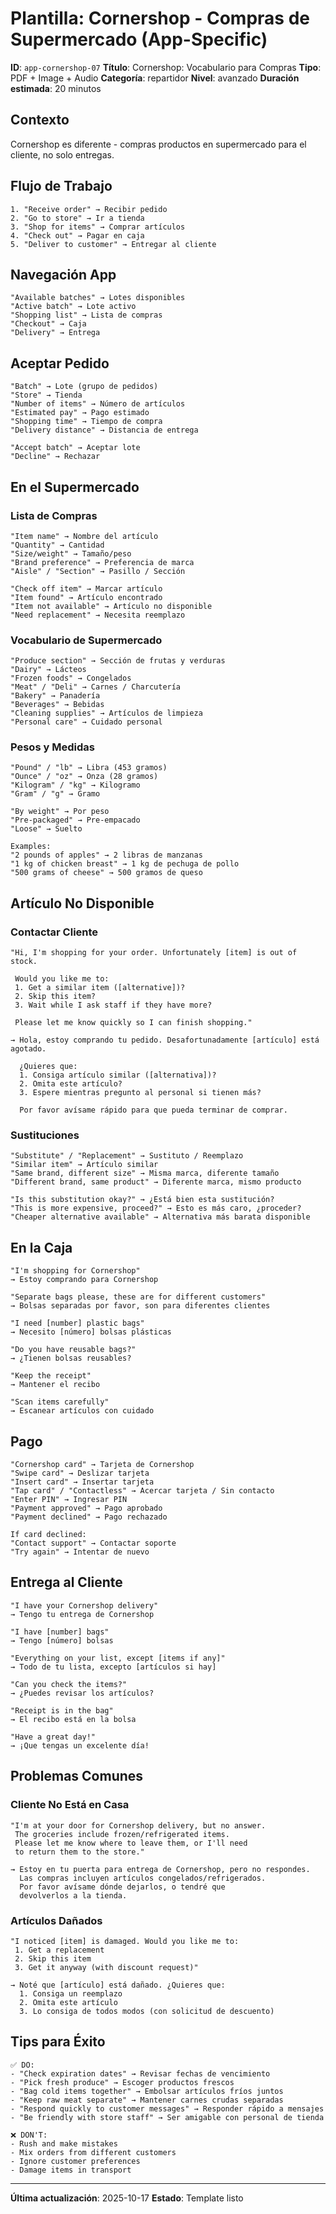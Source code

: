 # Plantilla: Cornershop - Compras de Supermercado (App-Specific)

**ID**: `app-cornershop-07`
**Título**: Cornershop: Vocabulario para Compras
**Tipo**: PDF + Image + Audio
**Categoría**: repartidor
**Nivel**: avanzado
**Duración estimada**: 20 minutos

## Contexto

Cornershop es diferente - compras productos en supermercado para el cliente, no solo entregas.

## Flujo de Trabajo

```
1. "Receive order" → Recibir pedido
2. "Go to store" → Ir a tienda
3. "Shop for items" → Comprar artículos
4. "Check out" → Pagar en caja
5. "Deliver to customer" → Entregar al cliente
```

## Navegación App

```
"Available batches" → Lotes disponibles
"Active batch" → Lote activo
"Shopping list" → Lista de compras
"Checkout" → Caja
"Delivery" → Entrega
```

## Aceptar Pedido

```
"Batch" → Lote (grupo de pedidos)
"Store" → Tienda
"Number of items" → Número de artículos
"Estimated pay" → Pago estimado
"Shopping time" → Tiempo de compra
"Delivery distance" → Distancia de entrega

"Accept batch" → Aceptar lote
"Decline" → Rechazar
```

## En el Supermercado

### Lista de Compras

```
"Item name" → Nombre del artículo
"Quantity" → Cantidad
"Size/weight" → Tamaño/peso
"Brand preference" → Preferencia de marca
"Aisle" / "Section" → Pasillo / Sección

"Check off item" → Marcar artículo
"Item found" → Artículo encontrado
"Item not available" → Artículo no disponible
"Need replacement" → Necesita reemplazo
```

### Vocabulario de Supermercado

```
"Produce section" → Sección de frutas y verduras
"Dairy" → Lácteos
"Frozen foods" → Congelados
"Meat" / "Deli" → Carnes / Charcutería
"Bakery" → Panadería
"Beverages" → Bebidas
"Cleaning supplies" → Artículos de limpieza
"Personal care" → Cuidado personal
```

### Pesos y Medidas

```
"Pound" / "lb" → Libra (453 gramos)
"Ounce" / "oz" → Onza (28 gramos)
"Kilogram" / "kg" → Kilogramo
"Gram" / "g" → Gramo

"By weight" → Por peso
"Pre-packaged" → Pre-empacado
"Loose" → Suelto

Examples:
"2 pounds of apples" → 2 libras de manzanas
"1 kg of chicken breast" → 1 kg de pechuga de pollo
"500 grams of cheese" → 500 gramos de queso
```

## Artículo No Disponible

### Contactar Cliente

```
"Hi, I'm shopping for your order. Unfortunately [item] is out of stock.

 Would you like me to:
 1. Get a similar item ([alternative])?
 2. Skip this item?
 3. Wait while I ask staff if they have more?

 Please let me know quickly so I can finish shopping."

→ Hola, estoy comprando tu pedido. Desafortunadamente [artículo] está agotado.

  ¿Quieres que:
  1. Consiga artículo similar ([alternativa])?
  2. Omita este artículo?
  3. Espere mientras pregunto al personal si tienen más?

  Por favor avísame rápido para que pueda terminar de comprar.
```

### Sustituciones

```
"Substitute" / "Replacement" → Sustituto / Reemplazo
"Similar item" → Artículo similar
"Same brand, different size" → Misma marca, diferente tamaño
"Different brand, same product" → Diferente marca, mismo producto

"Is this substitution okay?" → ¿Está bien esta sustitución?
"This is more expensive, proceed?" → Esto es más caro, ¿proceder?
"Cheaper alternative available" → Alternativa más barata disponible
```

## En la Caja

```
"I'm shopping for Cornershop"
→ Estoy comprando para Cornershop

"Separate bags please, these are for different customers"
→ Bolsas separadas por favor, son para diferentes clientes

"I need [number] plastic bags"
→ Necesito [número] bolsas plásticas

"Do you have reusable bags?"
→ ¿Tienen bolsas reusables?

"Keep the receipt"
→ Mantener el recibo

"Scan items carefully"
→ Escanear artículos con cuidado
```

## Pago

```
"Cornershop card" → Tarjeta de Cornershop
"Swipe card" → Deslizar tarjeta
"Insert card" → Insertar tarjeta
"Tap card" / "Contactless" → Acercar tarjeta / Sin contacto
"Enter PIN" → Ingresar PIN
"Payment approved" → Pago aprobado
"Payment declined" → Pago rechazado

If card declined:
"Contact support" → Contactar soporte
"Try again" → Intentar de nuevo
```

## Entrega al Cliente

```
"I have your Cornershop delivery"
→ Tengo tu entrega de Cornershop

"I have [number] bags"
→ Tengo [número] bolsas

"Everything on your list, except [items if any]"
→ Todo de tu lista, excepto [artículos si hay]

"Can you check the items?"
→ ¿Puedes revisar los artículos?

"Receipt is in the bag"
→ El recibo está en la bolsa

"Have a great day!"
→ ¡Que tengas un excelente día!
```

## Problemas Comunes

### Cliente No Está en Casa

```
"I'm at your door for Cornershop delivery, but no answer.
 The groceries include frozen/refrigerated items.
 Please let me know where to leave them, or I'll need
 to return them to the store."

→ Estoy en tu puerta para entrega de Cornershop, pero no respondes.
  Las compras incluyen artículos congelados/refrigerados.
  Por favor avísame dónde dejarlos, o tendré que
  devolverlos a la tienda.
```

### Artículos Dañados

```
"I noticed [item] is damaged. Would you like me to:
 1. Get a replacement
 2. Skip this item
 3. Get it anyway (with discount request)"

→ Noté que [artículo] está dañado. ¿Quieres que:
  1. Consiga un reemplazo
  2. Omita este artículo
  3. Lo consiga de todos modos (con solicitud de descuento)
```

## Tips para Éxito

```
✅ DO:
- "Check expiration dates" → Revisar fechas de vencimiento
- "Pick fresh produce" → Escoger productos frescos
- "Bag cold items together" → Embolsar artículos fríos juntos
- "Keep raw meat separate" → Mantener carnes crudas separadas
- "Respond quickly to customer messages" → Responder rápido a mensajes
- "Be friendly with store staff" → Ser amigable con personal de tienda

❌ DON'T:
- Rush and make mistakes
- Mix orders from different customers
- Ignore customer preferences
- Damage items in transport
```

---

**Última actualización**: 2025-10-17
**Estado**: Template listo
